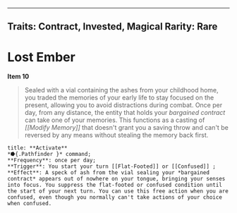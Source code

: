 
---

Traits: Contract, Invested, Magical
Rarity: Rare
---

# Lost Ember

**Item 10**

> Sealed with a vial containing the ashes from your childhood home, you traded the memories of your early life to stay focused on the present, allowing you to avoid distractions during combat. Once per day, from any distance, the entity that holds your *bargained contract* can take one of your memories. This functions as a casting of *[[Modify Memory]]* that doesn't grant you a saving throw and can't be reversed by any means without stealing the memory back first.

```ad-embed-ability
title: **Activate**
*⭓{.Pathfinder }* command; 
**Frequency**: once per day;
**Trigger**: You start your turn [[Flat-Footed]] or [[Confused]] ;
**Effect**: A speck of ash from the vial sealing your *bargained contract* appears out of nowhere on your tongue, bringing your senses into focus. You suppress the flat-footed or confused condition until the start of your next turn. You can use this free action when you are confused, even though you normally can't take actions of your choice when confused.

```
